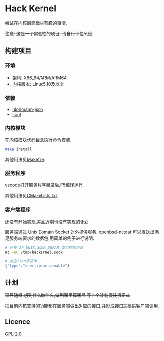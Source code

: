 # Hack Kernel 

尝试在内核层面做些有趣的事情.

~~注意: 这是一个实验性的项目, 请自行评估风险.~~

## 构建项目

### 环境

* 架构: X86_64/ARM/ARM64
* 内核版本: Linux5.10及以上

### 依赖

* [nlohmann-json](https://github.com/nlohmann/json)
* [libnl](https://www.infradead.org/~tgr/libnl/doc/api/index.html#main_intro)

### 内核模块

在[内核模块代码目录](kernel-space/)执行命令安装.

```bash
make install
```

其他用法见[Makefile](kernel-space/Makefile).

### 服务程序

vscode打开[服务程序目录](user-space/)后,F5编译运行.

其他用法见[CMakeLists.txt](user-space/CMakeLists.txt).

### 客户端程序

还没有开始实现,并且近期也没有实现的计划.

服务端通过 Unix Domain Socket 对外提供服务. openbsd-netcat 可以发送出满足服务端要求的数据包.用简单的例子进行说明.

```bash
# 连接 AF_UNIX,SOCK_DGRAM 类型的服务端
nc -uU /tmp/hackernel.sock

# 发送json字符串
{"type":"user::proc::enable"}
```

## 计划

~~项目随缘,想到什么做什么,做到哪里算哪里.写上个计划假装很正式~~

把目前内核支持的功能都在服务端做出对应的接口,并形成接口文档供客户端调用.

## Licence

[GPL-2.0](https://spdx.org/licenses/GPL-2.0-or-later.html)

